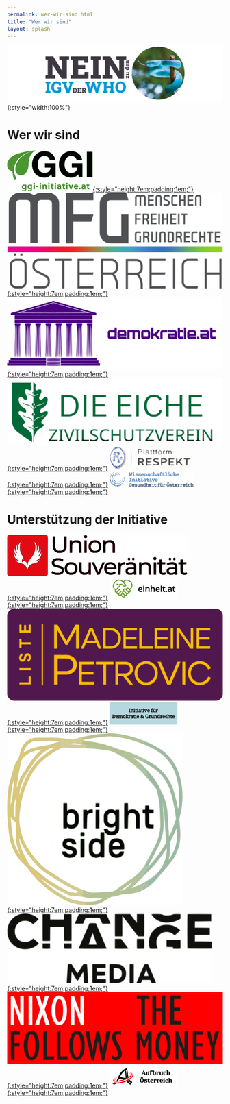 ```yaml
---
permalink: wer-wir-sind.html
title: "Wer wir sind"
layout: splash
---
```


![Nein zu den IGV der WHO](/assets/images/neinzuigv-logo.png){:style="width:100%"}

# Wer wir sind

[![GGI](/assets/images/2025-10-05-GGI-Logo.svg){:style="height:7em;padding:1em;"}](https://ggi-initiative.at/)
[![MFG](/assets/images/2025-10-05-MFG-Logo.svg){:style="height:7em;padding:1em;"}](https://www.mfg-oe.at/)
[![Demokratie](/assets/images/2025-10-12-demokratie-logo.svg){:style="height:7em;padding:1em;"}](https://demokratie.at/)
[![Eiche](/assets/images/2025-10-13-Eiche.svg){:style="height:7em;padding:1em;"}](https://www.die-eiche.at/)
[![Respekt](/assets/images/2025-10-05-Respekt-Logo.svg){:style="height:7em;padding:1em;"}](https://respekt.plus/)
[![Gesundheit](/assets/images/2025-10-05-Gesundheit-Logo.svg){:style="height:7em;padding:1em;"}](https://www.gesundheit-oesterreich.at/)

# Unterstützung der Initiative

[![Souveränität](/assets/images/2025-10-05-Souveraenitaet-Logo.svg){:style="height:7em;padding:1em;"}](https://souveraenitaet.org/)
[![Einheit](/assets/images/2025-10-13-Einheit.svg){:style="height:7em;padding:1em;"}](https://einheit.at/)
[![Petrovic](/assets/images/2025-10-05-LMP-Logo.svg){:style="height:7em;padding:1em;"}](https://liste-petrovic.at/)
[![Demokratie und Grundrechte](/assets/images/2025-10-12-demokratie-grundrechte-logo.svg){:style="height:7em;padding:1em;"}](https://demokratieundgrundrechte.org/)
[![Brightside](/assets/images/2025-10-05-Brightside-Logo.svg){:style="height:7em;padding:1em;"}](https://www.brightside.at/)
[![Change](/assets/images/2025-10-05-Changemedia-Logo.svg){:style="height:7em;padding:1em;"}](https://changemedia.club/)
[![Nixon](/assets/images/2025-10-12-nixon-logo.svg){:style="height:7em;padding:1em;"}](https://www.nixonfollowsthemoney.com/)
[![Aufbruch](/assets/images/2025-10-12-Aufbruch.svg){:style="height:7em;padding:1em;"}](https://aufbruchoesterreich.at/)
